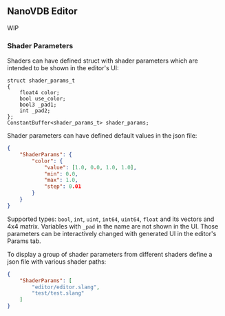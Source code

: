 ##  NanoVDB Editor

WIP

### Shader Parameters
Shaders can have defined struct with shader parameters which are intended to be shown in the editor's UI:
```hlsl
struct shader_params_t
{
    float4 color;
    bool use_color;
    bool3 _pad1;
    int _pad2;
};
ConstantBuffer<shader_params_t> shader_params;
```

Shader parameters can have defined default values in the json file:
```json
{
    "ShaderParams": {
        "color": {
            "value": [1.0, 0.0, 1.0, 1.0],
            "min": 0.0,
            "max": 1.0,
            "step": 0.01
        }
    }
}
```
Supported types: `bool`, `int`, `uint`, `int64`, `uint64`, `float` and its vectors and 4x4 matrix.
Variables with `_pad` in the name are not shown in the UI.
Those parameters can be interactively changed with generated UI in the editor's Params tab.

To display a group of shader parameters from different shaders define a json file with various shader paths:
```json
{
    "ShaderParams": [
        "editor/editor.slang",
        "test/test.slang"
    ]
}
```
